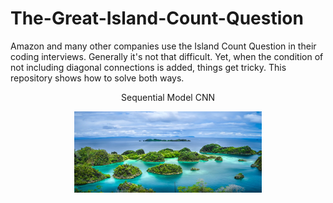 # The-Great-Island-Count-Question
Amazon and many other companies use the Island Count Question in their coding interviews. Generally it's not that difficult. Yet, when the condition of not including diagonal connections is added, things get tricky. This repository shows how to solve both ways.

<p align="center">
Sequential Model CNN
</p>
<p align="center">
  <img width="300" height="130" src="https://github.com/MattLondon101/Images/blob/master/Islands.png"
</p>


